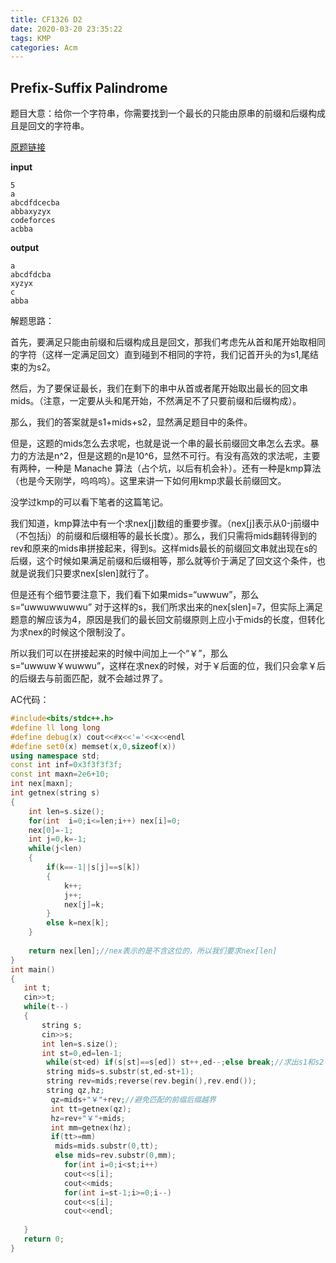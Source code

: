 ```yaml
---
title: CF1326 D2
date: 2020-03-20 23:35:22
tags: KMP
categories: Acm
---
```


##  Prefix-Suffix Palindrome 

题目大意：给你一个字符串，你需要找到一个最长的只能由原串的前缀和后缀构成且是回文的字符串。

[原题链接](https://codeforces.com/problemset/problem/1326/D2)

**input**

```
5
a
abcdfdcecba
abbaxyzyx
codeforces
acbba
```

**output**

```out
a
abcdfdcba
xyzyx
c
abba
```

解题思路：

首先，要满足只能由前缀和后缀构成且是回文，那我们考虑先从首和尾开始取相同的字符（这样一定满足回文）直到碰到不相同的字符，我们记首开头的为s1,尾结束的为s2。

然后，为了要保证最长，我们在剩下的串中从首或者尾开始取出最长的回文串mids。（注意，一定要从头和尾开始，不然满足不了只要前缀和后缀构成）。

那么，我们的答案就是s1+mids+s2，显然满足题目中的条件。

但是，这题的mids怎么去求呢，也就是说一个串的最长前缀回文串怎么去求。暴力的方法是n^2，但是这题的n是10^6，显然不可行。有没有高效的求法呢，主要有两种，一种是 Manache 算法（占个坑，以后有机会补）。还有一种是kmp算法（也是今天刚学，呜呜呜）。这里来讲一下如何用kmp求最长前缀回文。

没学过kmp的可以看下笔者的这篇笔记。



我们知道，kmp算法中有一个求nex[j]数组的重要步骤。（nex[j]表示从0-j前缀中（不包括j）的前缀和后缀相等的最长长度）。那么，我们只需将mids翻转得到的rev和原来的mids串拼接起来，得到s。这样mids最长的前缀回文串就出现在s的后缀，这个时候如果满足前缀和后缀相等，那么就等价于满足了回文这个条件，也就是说我们只要求nex[slen]就行了。

但是还有个细节要注意下，我们看下如果mids=“uwwuw”，那么s=“uwwuwwuwwu” 对于这样的s，我们所求出来的nex[slen]=7，但实际上满足题意的解应该为4，原因是我们的最长回文前缀原则上应小于mids的长度，但转化为求nex的时候这个限制没了。

所以我们可以在拼接起来的时候中间加上一个“￥”，那么s=“uwwuw￥wuwwu”，这样在求nex的时候，对于￥后面的位，我们只会拿￥后的后缀去与前面匹配，就不会越过界了。

AC代码：

```c++
#include<bits/stdc++.h>
#define ll long long
#define debug(x) cout<<#x<<'='<<x<<endl
#define set0(x) memset(x,0,sizeof(x))
using namespace std;
const int inf=0x3f3f3f3f;
const int maxn=2e6+10;
int nex[maxn];
int getnex(string s)
{
    int len=s.size();
    for(int  i=0;i<=len;i++) nex[i]=0;
    nex[0]=-1;
    int j=0,k=-1;
    while(j<len)
    {   
        if(k==-1||s[j]==s[k]) 
        {
            k++;
            j++;
            nex[j]=k;
        }
        else k=nex[k];
    }
    
    return nex[len];//nex表示的是不含这位的，所以我们要求nex[len]
}
int main()
{
   int t;
   cin>>t;
   while(t--)
   {
       string s;
       cin>>s;
       int len=s.size();
       int st=0,ed=len-1;
        while(st<ed) if(s[st]==s[ed]) st++,ed--;else break;//求出s1和s2
        string mids=s.substr(st,ed-st+1);
        string rev=mids;reverse(rev.begin(),rev.end());
        string qz,hz;
         qz=mids+"￥"+rev;//避免匹配的前缀后缀越界
         int tt=getnex(qz);
         hz=rev+"￥"+mids;
         int mm=getnex(hz);
         if(tt>=mm)
          mids=mids.substr(0,tt);
          else mids=rev.substr(0,mm);
            for(int i=0;i<st;i++)
            cout<<s[i];
            cout<<mids;
            for(int i=st-1;i>=0;i--)
            cout<<s[i];
            cout<<endl;
        
   }
   return 0;
}

```

